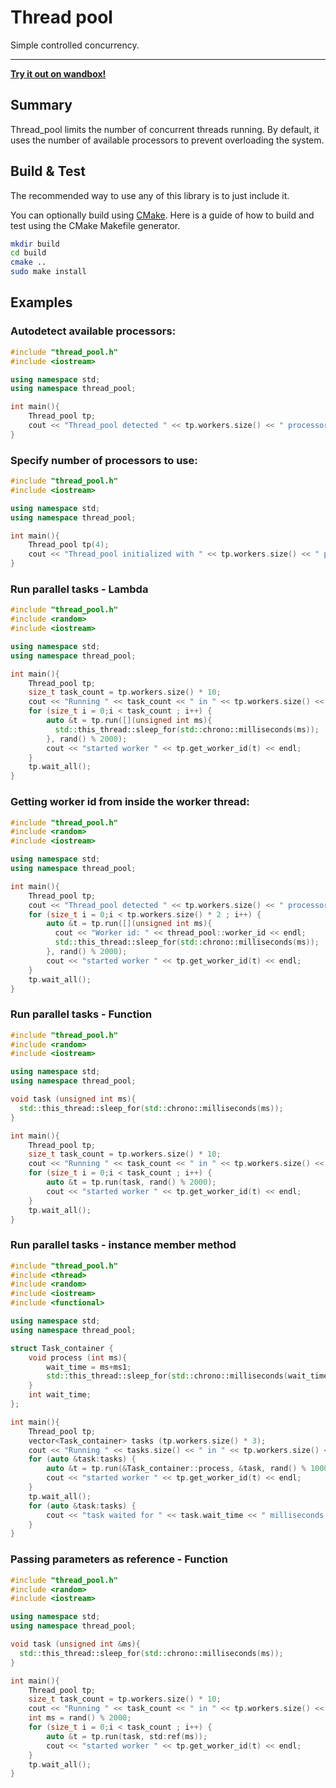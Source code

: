 # Thread pool

Simple controlled concurrency.

---

**[Try it out on wandbox!](https://wandbox.org/permlink/ufY2jT08MiblWNYN)**

## Summary

Thread_pool limits the number of concurrent threads running. By default, it uses the number of available processors to prevent overloading the system.


## Build & Test

The recommended way to use any of this library is to just include it.

You can optionally build using [CMake](https://cmake.org/). Here is a guide of how to build and test using the CMake Makefile generator.

```bash
mkdir build
cd build
cmake ..
sudo make install  
```


## Examples


### Autodetect available processors:


```c++
#include "thread_pool.h"
#include <iostream>

using namespace std;
using namespace thread_pool;

int main(){
    Thread_pool tp;
    cout << "Thread_pool detected " << tp.workers.size() << " processors " << endl;
}
```


### Specify number of processors to use:

```c++
#include "thread_pool.h"
#include <iostream>

using namespace std;
using namespace thread_pool;

int main(){
    Thread_pool tp(4);
    cout << "Thread_pool initialized with " << tp.workers.size() << " parallel workers " << endl;
}
```

### Run parallel tasks - Lambda

```c++
#include "thread_pool.h"
#include <random>
#include <iostream>

using namespace std;
using namespace thread_pool;

int main(){
    Thread_pool tp;
    size_t task_count = tp.workers.size() * 10;
    cout << "Running " << task_count << " in " << tp.workers.size() << " parallel workers " << endl;
    for (size_t i = 0;i < task_count ; i++) {
        auto &t = tp.run([](unsigned int ms){
          std::this_thread::sleep_for(std::chrono::milliseconds(ms));
        }, rand() % 2000);
        cout << "started worker " << tp.get_worker_id(t) << endl;
    }
    tp.wait_all();
}
```

### Getting worker id from inside the worker thread:

```c++
#include "thread_pool.h"
#include <random>
#include <iostream>

using namespace std;
using namespace thread_pool;

int main(){
    Thread_pool tp;
    cout << "Thread_pool detected " << tp.workers.size() << " processors " << endl;
    for (size_t i = 0;i < tp.workers.size() * 2 ; i++) {
        auto &t = tp.run([](unsigned int ms){
          cout << "Worker id: " << thread_pool::worker_id << endl;
          std::this_thread::sleep_for(std::chrono::milliseconds(ms));
        }, rand() % 2000);
        cout << "started worker " << tp.get_worker_id(t) << endl;
    }
    tp.wait_all();
}
```



### Run parallel tasks - Function

```c++
#include "thread_pool.h"
#include <random>
#include <iostream>

using namespace std;
using namespace thread_pool;

void task (unsigned int ms){
  std::this_thread::sleep_for(std::chrono::milliseconds(ms));
}

int main(){
    Thread_pool tp;
    size_t task_count = tp.workers.size() * 10;
    cout << "Running " << task_count << " in " << tp.workers.size() << " parallel workers " << endl;
    for (size_t i = 0;i < task_count ; i++) {
        auto &t = tp.run(task, rand() % 2000);
        cout << "started worker " << tp.get_worker_id(t) << endl;
    }
    tp.wait_all();
}
```


### Run parallel tasks - instance member method

```c++
#include "thread_pool.h"
#include <thread>
#include <random>
#include <iostream>
#include <functional>

using namespace std;
using namespace thread_pool;

struct Task_container {
    void process (int ms){
        wait_time = ms+ms1;
        std::this_thread::sleep_for(std::chrono::milliseconds(wait_time));
    }
    int wait_time;
};

int main(){
    Thread_pool tp;
    vector<Task_container> tasks (tp.workers.size() * 3);
    cout << "Running " << tasks.size() << " in " << tp.workers.size() << " parallel workers " << endl;
    for (auto &task:tasks) {
        auto &t = tp.run(&Task_container::process, &task, rand() % 1000);
        cout << "started worker " << tp.get_worker_id(t) << endl;
    }
    tp.wait_all();
    for (auto &task:tasks) {
        cout << "task waited for " << task.wait_time << " milliseconds " << endl;
    }
}
```

### Passing parameters as reference - Function

```c++
#include "thread_pool.h"
#include <random>
#include <iostream>

using namespace std;
using namespace thread_pool;

void task (unsigned int &ms){
  std::this_thread::sleep_for(std::chrono::milliseconds(ms));
}

int main(){
    Thread_pool tp;
    size_t task_count = tp.workers.size() * 10;
    cout << "Running " << task_count << " in " << tp.workers.size() << " parallel workers " << endl;
    int ms = rand() % 2000;
    for (size_t i = 0;i < task_count ; i++) {
        auto &t = tp.run(task, std:ref(ms));
        cout << "started worker " << tp.get_worker_id(t) << endl;
    }
    tp.wait_all();
}
```


